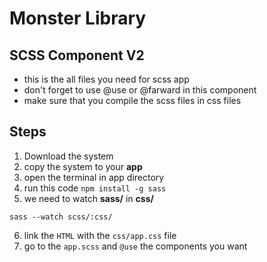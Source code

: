 # Monster Library

## SCSS Component V2

- this is the all files you need for scss app
- don't forget to use @use or @farward in this component
- make sure that you compile the scss files in css files

## Steps

1. Download the system
2. copy the system to your **app**
3. open the terminal in app directory
4. run this code `npm install -g sass`
5. we need to watch **sass/** in **css/**

```shell
sass --watch scss/:css/
```

6. link the `HTML` with the `css/app.css` file
7. go to the `app.scss` and `@use` the components you want
